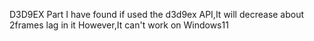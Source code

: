 D3D9EX Part
I have found if used the d3d9ex API,It will decrease about 2frames lag in it
However,It can't work on Windows11
